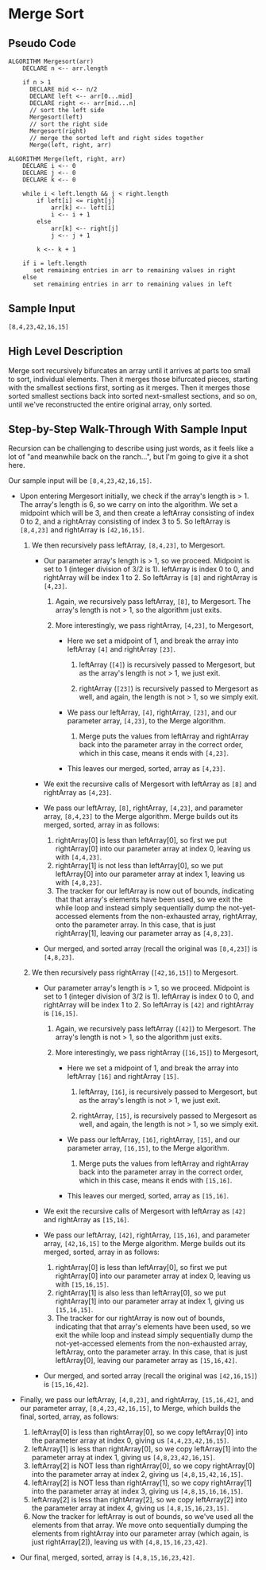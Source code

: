 # Merge Sort

## Pseudo Code

```
ALGORITHM Mergesort(arr)
    DECLARE n <-- arr.length
           
    if n > 1
      DECLARE mid <-- n/2
      DECLARE left <-- arr[0...mid]
      DECLARE right <-- arr[mid...n]
      // sort the left side
      Mergesort(left)
      // sort the right side
      Mergesort(right)
      // merge the sorted left and right sides together
      Merge(left, right, arr)

ALGORITHM Merge(left, right, arr)
    DECLARE i <-- 0
    DECLARE j <-- 0
    DECLARE k <-- 0

    while i < left.length && j < right.length
        if left[i] <= right[j]
            arr[k] <-- left[i]
            i <-- i + 1
        else
            arr[k] <-- right[j]
            j <-- j + 1
            
        k <-- k + 1

    if i = left.length
       set remaining entries in arr to remaining values in right
    else
       set remaining entries in arr to remaining values in left
```

## Sample Input

```
[8,4,23,42,16,15]
```

## High Level Description

Merge sort recursively bifurcates an array until it arrives at parts too small to sort, individual elements. Then it merges those bifurcated pieces, starting with the smallest sections first, sorting as it merges. Then it merges those sorted smallest sections back into sorted next-smallest sections, and so on, until we've reconstructed the entire original array, only sorted.

## Step-by-Step Walk-Through With Sample Input

Recursion can be challenging to describe using just words, as it feels like a lot of "and meanwhile back on the ranch...", but I'm going to give it a shot here.

Our sample input will be `[8,4,23,42,16,15]`.

- Upon entering Mergesort initially, we check if the array's length is > 1. The array's length is 6, so we carry on into the algorithm. We set a midpoint which will be 3, and then create a leftArray consisting of index 0 to 2, and a rightArray consisting of index 3 to 5. So leftArray is `[8,4,23]` and rightArray is `[42,16,15]`.
    
    1. We then recursively pass leftArray, `[8,4,23]`, to Mergesort.
        - Our parameter array's length is > 1, so we proceed. Midpoint is set to 1 (integer division of 3/2 is 1). leftArray is index 0 to 0, and rightArray will be index 1 to 2. So leftArray is `[8]` and rightArray is `[4,23]`.
            
            1. Again, we recursively pass leftArray, `[8]`, to Mergesort. The array's length is not > 1, so the algorithm just exits.
            
            1. More interestingly, we pass rightArray, `[4,23]`, to Mergesort, 
                - Here we set a midpoint of 1, and break the array into leftArray `[4]` and rightArray `[23]`.
                    
                    1. leftArray (`[4]`) is recursively passed to Mergesort, but as the array's length is not > 1, we just exit.
                    
                    1. rightArray (`[23]`) is recursively passed to Mergesort as well, and again, the length is not > 1, so we simply exit.
                
                - We pass our leftArray, `[4]`, rightArray, `[23]`, and our parameter array, `[4,23]`, to the Merge algorithm.
                    1. Merge puts the values from leftArray and rightArray back into the parameter array in the correct order, which in this case, means it ends with `[4,23]`.
                - This leaves our merged, sorted, array as `[4,23]`.

        - We exit the recursive calls of Mergesort with leftArray as `[8]` and rightArray as `[4,23]`.

        - We pass our leftArray, `[8]`, rightArray, `[4,23]`, and parameter array, `[8,4,23]` to the Merge algorithm. Merge builds out its merged, sorted, array in as follows:
            1. rightArray[0] is less than leftArray[0], so first we put rightArray[0] into our parameter array at index 0, leaving us with `[4,4,23]`.
            1. rightArray[1] is not less than leftArray[0], so we put leftArray[0] into our parameter array at index 1, leaving us with `[4,8,23]`.
            1. The tracker for our leftArray is now out of bounds, indicating that that array's elements have been used, so we exit the while loop and instead simply sequentially dump the not-yet-accessed elements from the non-exhausted array, rightArray, onto the parameter array. In this case, that is just rightArray[1], leaving our parameter array as `[4,8,23]`.
        - Our merged, and sorted array (recall the original was `[8,4,23]`) is `[4,8,23]`.

    1. We then recursively pass rightArray (`[42,16,15]`) to Mergesort.
        - Our parameter array's length is > 1, so we proceed. Midpoint is set to 1 (integer division of 3/2 is 1). leftArray is index 0 to 0, and rightArray will be index 1 to 2. So leftArray is `[42]` and rightArray is `[16,15]`.
            
            1. Again, we recursively pass leftArray (`[42]`) to Mergesort. The array's length is not > 1, so the algorithm just exits.
            
            1. More interestingly, we pass rightArray (`[16,15]`) to Mergesort, 
                - Here we set a midpoint of 1, and break the array into leftArray `[16]` and rightArray `[15]`.
                    
                    1. leftArray, `[16]`, is recursively passed to Mergesort, but as the array's length is not > 1, we just exit.
                    
                    1. rightArray, `[15]`, is recursively passed to Mergesort as well, and again, the length is not > 1, so we simply exit.
                
                - We pass our leftArray, `[16]`, rightArray, `[15]`, and our parameter array, `[16,15]`, to the Merge algorithm.
                    1. Merge puts the values from leftArray and rightArray back into the parameter array in the correct order, which in this case, means it ends with `[15,16]`.
                - This leaves our merged, sorted, array as `[15,16]`.

        - We exit the recursive calls of Mergesort with leftArray as `[42]` and rightArray as `[15,16]`.

        - We pass our leftArray, `[42]`, rightArray, `[15,16]`, and parameter array, `[42,16,15]` to the Merge algorithm. Merge builds out its merged, sorted, array in as follows:
            1. rightArray[0] is less than leftArray[0], so first we put rightArray[0] into our parameter array at index 0, leaving us with `[15,16,15]`.
            1. rightArray[1] is also less than leftArray[0], so we put rightArray[1] into our parameter array at index 1, giving us `[15,16,15]`.
            1. The tracker for our rightArray is now out of bounds, indicating that that array's elements have been used, so we exit the while loop and instead simply sequentially dump the not-yet-accessed elements from the non-exhausted array, leftArray, onto the parameter array. In this case, that is just leftArray[0], leaving our parameter array as `[15,16,42]`.
        - Our merged, and sorted array (recall the original was `[42,16,15]`) is `[15,16,42]`.

- Finally, we pass our leftArray, `[4,8,23]`, and rightArray, `[15,16,42]`, and our parameter array, `[8,4,23,42,16,15]`, to Merge, which builds the final, sorted, array, as follows:
    1. leftArray[0] is less than rightArray[0], so we copy leftArray[0] into the parameter array at index 0, giving us `[4,4,23,42,16,15]`.
    1. leftArray[1] is less than rightArray[0], so we copy leftArray[1] into the parameter array at index 1, giving us `[4,8,23,42,16,15]`.
    1. leftArray[2] is NOT less than rightArray[0], so we copy rightArray[0] into the parameter array at index 2, giving us `[4,8,15,42,16,15]`.
    1. leftArray[2] is NOT less than rightArray[1], so we copy rightArray[1] into the parameter array at index 3, giving us `[4,8,15,16,16,15]`.
    1. leftArray[2] is less than rightArray[2], so we copy leftArray[2] into the parameter array at index 4, giving us `[4,8,15,16,23,15]`.
    1. Now the tracker for leftArray is out of bounds, so we've used all the elements from that array. We move onto sequentially dumping the elements from rightArray into our parameter array (which again, is just rightArray[2]), leaving us with `[4,8,15,16,23,42]`.
- Our final, merged, sorted, array is `[4,8,15,16,23,42]`.
